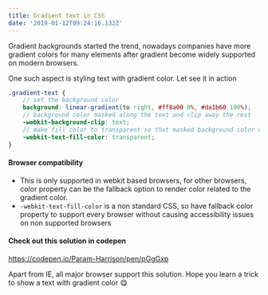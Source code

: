 ```yaml
---
title: Gradient text in CSS
date: '2019-01-12T09:24:16.132Z'
---
```


Gradient backgrounds started the trend, nowadays companies have more gradient colors for many elements after gradient become widely supported on modern browsers.

One such aspect is styling text with gradient color. Let see it in action

```scss
.gradient-text {
    // set the background color
    background: linear-gradient(to right, #ff8a00 0%, #da1b60 100%);
    // background color masked along the text and clip away the rest
    -webkit-background-clip: text;
    // make fill color to transparent so that masked background color will be shown
    -webkit-text-fill-color: transparent;
}
```

#### Browser compatibility

- This is only supported in webkit based browsers, for other browsers, color property can be the fallback option to render color related to the gradient color.
- `-webkit-text-fill-color` is a non standard CSS, so have fallback color property to support every browser without causing accessibility issues on non supported browsers

#### Check out this solution in codepen

https://codepen.io/Param-Harrison/pen/pGgGxp

Apart from IE, all major browser support this solution. Hope you learn a trick to show a text with gradient color 😋